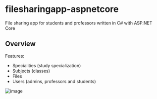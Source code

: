 # filesharingapp-aspnetcore

File sharing app for students and professors written in C# with ASP.NET Core

## Overview

Features:

- Specialities (study specialization)
- Subjects (classes)
- Files
- Users (admins, professors and students)

![image](https://user-images.githubusercontent.com/14141957/128603211-812517c6-22fd-49ac-b556-4ae0133e9f49.png)
